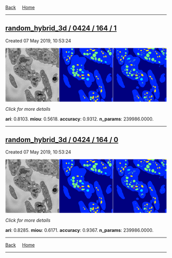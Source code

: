 
[Back](..)&nbsp;&nbsp;&nbsp;&nbsp;&nbsp;[Home](https://leapmanlab.github.io/snapshots)

---

<div class="summary"><a href="1"><h2>random_hybrid_3d / 0424 / 164 / 1</h2></a><p>Created 07 May 2019, 10:53:24
</p><a href="1"><img src="1/media/summary.png" align="center"></a><p>
<i>Click for more details</i>
</p></div>

**ari**: 0.8103. **miou**: 0.5618. **accuracy**: 0.9312. **n_params**: 239986.0000. 

---

<div class="summary"><a href="0"><h2>random_hybrid_3d / 0424 / 164 / 0</h2></a><p>Created 07 May 2019, 10:53:24
</p><a href="0"><img src="0/media/summary.png" align="center"></a><p>
<i>Click for more details</i>
</p></div>

**ari**: 0.8285. **miou**: 0.6171. **accuracy**: 0.9367. **n_params**: 239986.0000. 

---

[Back](..)&nbsp;&nbsp;&nbsp;&nbsp;&nbsp;[Home](https://leapmanlab.github.io/snapshots)

---